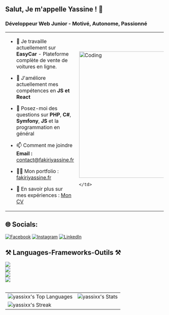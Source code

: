 ## Salut, Je m'appelle Yassine ! 👋
### Développeur Web Junior - Motivé, Autonome, Passionné
<table>
  <tr>
    <td valign="top">

- 🔭 Je travaille actuellement sur **EasyCar** - Plateforme complète de vente de voitures en ligne.
- 🌱 J'améliore actuellement mes compétences en **JS et React**
- 💬 Posez-moi des questions sur **PHP**, **C#**, **Symfony**, **JS** et la programmation en général
- 📫 Comment me joindre **Email :** [contact@fakiriyassine.fr](mailto:contact@fakiriyassine.fr)
- 👨‍💻 Mon portfolio : [fakiriyassine.fr](https://fakiriyassine.fr/)
- 📄 En savoir plus sur mes expériences : [Mon CV](bientot_dispo)

    </td>
    <td>

<img alt="Coding" src="https://cdn.dribbble.com/users/1162077/screenshots/3848914/programmer.gif" width="400">

    </td>
  </tr>
</table>



## 🌐 Socials:
[![Facebook](https://img.shields.io/badge/Facebook-%231877F2.svg?logo=Facebook&logoColor=white)](https://facebook.com/https://www.facebook.com/yassinefakiri140/) [![Instagram](https://img.shields.io/badge/Instagram-%23E4405F.svg?logo=Instagram&logoColor=white)](https://instagram.com/https://www.instagram.com/yass_fakiri14/) [![LinkedIn](https://img.shields.io/badge/LinkedIn-%230077B5.svg?logo=linkedin&logoColor=white)](https://linkedin.com/in/www.linkedin.com/in/fakiriyassine) 

 
<h2 align="left">⚒️ Languages-Frameworks-Outils ⚒️</h2>
<div align="left">
    <img src="https://skillicons.dev/icons?i=html,css,php,cs,javascript," /><br>
    <img src="https://skillicons.dev/icons?i=symfony,dotnet,bootstrap," /><br>
    <img src="https://skillicons.dev/icons?i=mysql,postgres,sqlite" /><br>
    <img src="https://skillicons.dev/icons?i=azure,arduino,wordpress,windows,linux," /><br>
</div>
<br>

<table>
  <tr>
    <td><img src="https://github-readme-stats.vercel.app/api/top-langs/?username=yassixx&theme=default&show_icons=true&hide_border=false&layout=compact" alt="yassixx's Top Languages"></td>
    <td><img src="https://github-readme-stats.vercel.app/api?username=yassixx&theme=default&show_icons=true&hide_border=false&count_private=true" alt="yassixx's Stats"></td>
  </tr>
  <tr>
    <td colspan="2"><img src="https://github-readme-streak-stats.herokuapp.com/?user=yassixx&theme=default&hide_border=false" alt="yassixx's Streak"></td>
  </tr>
</table>
